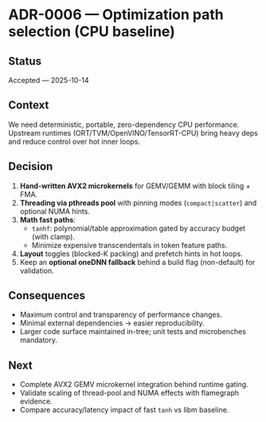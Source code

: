 # ADR-0006 — Optimization path selection (CPU baseline)

## Status
Accepted — 2025-10-14

## Context
We need deterministic, portable, zero-dependency CPU performance. Upstream runtimes
(ORT/TVM/OpenVINO/TensorRT-CPU) bring heavy deps and reduce control over hot inner loops.

## Decision
1. **Hand-written AVX2 microkernels** for GEMV/GEMM with block tiling + FMA.
2. **Threading via pthreads pool** with pinning modes (`compact|scatter`) and optional NUMA hints.
3. **Math fast paths**:
   - `tanhf`: polynomial/table approximation gated by accuracy budget (with clamp).
   - Minimize expensive transcendentals in token feature paths.
4. **Layout** toggles (blocked-K packing) and prefetch hints in hot loops.
5. Keep an **optional oneDNN fallback** behind a build flag (non-default) for validation.

## Consequences
- Maximum control and transparency of performance changes.
- Minimal external dependencies → easier reproducibility.
- Larger code surface maintained in-tree; unit tests and microbenches mandatory.

## Next
- Complete AVX2 GEMV microkernel integration behind runtime gating.
- Validate scaling of thread-pool and NUMA effects with flamegraph evidence.
- Compare accuracy/latency impact of fast `tanh` vs libm baseline.
